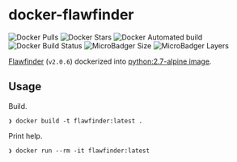 # docker-flawfinder

![Docker Pulls](https://img.shields.io/docker/pulls/fkromer/flawfinder.svg)
![Docker Stars](https://img.shields.io/docker/stars/fkromer/flawfinder.svg)
![Docker Automated build](https://img.shields.io/docker/automated/fkromer/flawfinder.svg)
![Docker Build Status](https://img.shields.io/docker/build/fkromer/flawfinder.svg)
![MicroBadger Size](https://img.shields.io/microbadger/image-size/fkromer/flawfinder.svg)
![MicroBadger Layers](https://img.shields.io/microbadger/layers/fkromer/flawfinder.svg)

[Flawfinder](https://pypi.python.org/pypi/flawfinder) (`v2.0.6`) dockerized into
[python:2.7-alpine image](https://hub.docker.com/_/python/).

## Usage

Build.

    ❯ docker build -t flawfinder:latest .

Print help.

    ❯ docker run --rm -it flawfinder:latest
